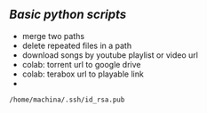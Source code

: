 ## ***Basic python scripts***
* merge two paths
* delete repeated files in a path
* download songs by youtube playlist or video url
* colab: torrent url to google drive
* colab: terabox url to playable link <google drive>
* 



`/home/machina/.ssh/id_rsa.pub`